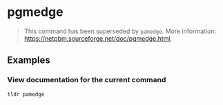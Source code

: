 # pgmedge

> This command has been superseded by `pamedge`. More information: <https://netpbm.sourceforge.net/doc/pgmedge.html>.

## Examples

### View documentation for the current command

```bash
tldr pamedge
```

